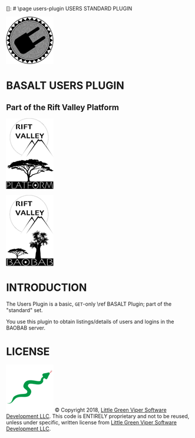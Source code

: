 []: # \page users-plugin USERS STANDARD PLUGIN

![USERS PLUGIN](images/BASALT-PLUGIN.png)

BASALT USERS PLUGIN
===================

Part of the Rift Valley Platform
--------------------------------
![Rift Valley Platform](images/RVPLogo.png)

![BAOBAB Server](images/BAOBABLogo.png)

INTRODUCTION
============

The Users Plugin is a basic, `GET`-only \ref BASALT Plugin; part of the "standard" set.

You use this plugin to obtain listings/details of users and logins in the BAOBAB server.

LICENSE
=======

![Little Green Viper Software Development LLC](images/viper.png)
© Copyright 2018, [Little Green Viper Software Development LLC](https://littlegreenviper.com).
This code is ENTIRELY proprietary and not to be reused, unless under specific, written license from [Little Green Viper Software Development LLC](https://littlegreenviper.com).
